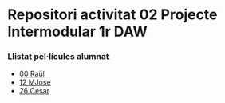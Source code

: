 # Repositori activitat 02 Projecte Intermodular 1r DAW

### Llistat pel·lícules alumnat
- [00 Raül](https://www.imdb.com/title/tt0780504/)
- [12 MJose](https://mjosebh.github.io)
- [26 Cesar](https://CesarOltraPart.github.io)

